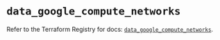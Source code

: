 # `data_google_compute_networks`

Refer to the Terraform Registry for docs: [`data_google_compute_networks`](https://registry.terraform.io/providers/hashicorp/google/5.16.0/docs/data-sources/compute_networks).
